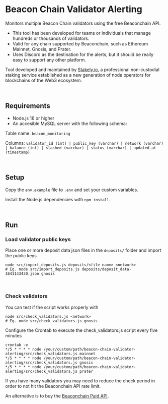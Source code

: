 # Beacon Chain Validator Alerting
Monitors multiple Beacon Chain validators using the free Beaconchain API.
- This tool has been developed for teams or individuals that manage hundreds or thousands of validators.
- Valid for any chain supported by Beaconchain, such as Ethereum Mainnet, Gnosis, and Prater.
- Uses Discord as the destination for the alerts, but it should be really easy to support any other platform.


Tool developed and maintained by [Stakely.io](https://stakely.io), a professional non-custodial staking service established as a new generation of node operators for blockchains of the Web3 ecosystem.

<br>

## Requirements
- Node.js 16 or higher
- An accesible MySQL server with the following schema:

Table name: ``beacon_monitoring``

Columns: ``validator_id (int) | public_key (varchar) | network (varchar) | balance (int) | slashed (varchar) | status (varchar) | updated_at (timestamp)``

<br>

## Setup
Copy the `env.example` file to `.env` and set your custom variables.

Install the Node.js dependencies with `npm install`.

<br>

## Run
### Load validator public keys
Place one or more deposit data json files in the `deposits/` folder and import the public keys
```
node src/import_deposits.js deposits/<file name> <network>
# Eg. node src/import_deposits.js deposits/deposit_data-1641143430.json gnosis
```

<br>

### Check validators
You can test if the script works properly with
```
node src/check_validators.js <network>
# Eg. node src/check_validators.js gnosis
```

Configure the Crontab to execute the check_validators.js script every five minutes
```
crontab -e
*/5 * * * * node /your/custom/path/beacon-chain-validator-alerting/src/check_validators.js mainnet
*/5 * * * * node /your/custom/path/beacon-chain-validator-alerting/src/check_validators.js gnosis
*/5 * * * * node /your/custom/path/beacon-chain-validator-alerting/src/check_validators.js prater
```

If you have many validators you may need to reduce the check period in order to not hit the Beaconchain API rate limit.

An alternative is to buy the [Beaconchain Paid API](https://beaconcha.in/pricing).
